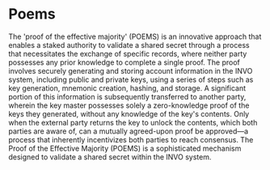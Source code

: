 # Poems

The 'proof of the effective majority' (POEMS) is an innovative approach that enables a staked authority to validate a shared secret through a process that necessitates the exchange of specific records, where neither party possesses any prior knowledge to complete a single proof.
The proof involves securely generating and storing account information in the INVO system, including public and private keys, using a series of steps such as key generation, mnemonic creation, hashing, and storage.
A significant portion of this information is subsequently transferred to another party, wherein the key master possesses solely a zero-knowledge proof of the keys they generated, without any knowledge of the key's contents. Only when the external party returns the key to unlock the contents, which both parties are aware of, can a mutually agreed-upon proof be approved—a process that inherently incentivizes both parties to reach consensus.
The Proof of the Effective Majority (POEMS) is a sophisticated mechanism designed to validate a shared secret within the INVO system.